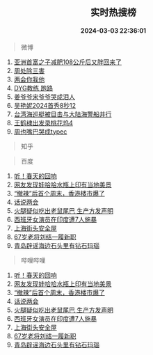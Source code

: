 <div align="center"><h2>实时热搜榜</h2><h4>2024-03-03 22:36:01</h4></div>

> 微博  

1. [亚洲首富之子减肥108公斤后又胖回来了](https://s.weibo.com/weibo?q=%23%E4%BA%9A%E6%B4%B2%E9%A6%96%E5%AF%8C%E4%B9%8B%E5%AD%90%E5%87%8F%E8%82%A5108%E5%85%AC%E6%96%A4%E5%90%8E%E5%8F%88%E8%83%96%E5%9B%9E%E6%9D%A5%E4%BA%86%23&t=31&band_rank=1&Refer=top)<br />
2. [周处除三害](https://s.weibo.com/weibo?q=%E5%91%A8%E5%A4%84%E9%99%A4%E4%B8%89%E5%AE%B3&t=31&band_rank=2&Refer=top)<br />
3. [两会你我他](https://s.weibo.com/weibo?q=%23%E4%B8%A4%E4%BC%9A%E4%BD%A0%E6%88%91%E4%BB%96%23&t=31&band_rank=3&Refer=top)<br />
4. [DYG教练 跑路](https://s.weibo.com/weibo?q=DYG%E6%95%99%E7%BB%83%20%E8%B7%91%E8%B7%AF&t=31&band_rank=4&Refer=top)<br />
5. [姜爷爷宋爷爷哭成泪人](https://s.weibo.com/weibo?q=%E5%A7%9C%E7%88%B7%E7%88%B7%E5%AE%8B%E7%88%B7%E7%88%B7%E5%93%AD%E6%88%90%E6%B3%AA%E4%BA%BA&t=31&band_rank=5&Refer=top)<br />
6. [吴艳妮2024首秀8秒12](https://s.weibo.com/weibo?q=%23%E5%90%B4%E8%89%B3%E5%A6%AE2024%E9%A6%96%E7%A7%808%E7%A7%9212%23&t=31&band_rank=6&Refer=top)<br />
7. [台湾海巡艇被目击与大陆海警船并行](https://s.weibo.com/weibo?q=%23%E5%8F%B0%E6%B9%BE%E6%B5%B7%E5%B7%A1%E8%89%87%E8%A2%AB%E7%9B%AE%E5%87%BB%E4%B8%8E%E5%A4%A7%E9%99%86%E6%B5%B7%E8%AD%A6%E8%88%B9%E5%B9%B6%E8%A1%8C%23&t=31&band_rank=7&Refer=top)<br />
8. [王鹤棣出发录桃花坞4](https://s.weibo.com/weibo?q=%23%E7%8E%8B%E9%B9%A4%E6%A3%A3%E5%87%BA%E5%8F%91%E5%BD%95%E6%A1%83%E8%8A%B1%E5%9D%9E4%23&t=31&band_rank=8&Refer=top)<br />
9. [周也嘴巴哭成typec](https://s.weibo.com/weibo?q=%E5%91%A8%E4%B9%9F%E5%98%B4%E5%B7%B4%E5%93%AD%E6%88%90typec&t=31&band_rank=9&Refer=top)<br />

> 知乎  


> 百度  

1. [听！春天的回响](https://www.baidu.com/s?wd=%E5%90%AC%EF%BC%81%E6%98%A5%E5%A4%A9%E7%9A%84%E5%9B%9E%E5%93%8D&sa=fyb_news&rsv_dl=fyb_news)<br />
2. [网友发现娃哈哈水瓶上印有当地美景](https://www.baidu.com/s?wd=%E7%BD%91%E5%8F%8B%E5%8F%91%E7%8E%B0%E5%A8%83%E5%93%88%E5%93%88%E6%B0%B4%E7%93%B6%E4%B8%8A%E5%8D%B0%E6%9C%89%E5%BD%93%E5%9C%B0%E7%BE%8E%E6%99%AF&sa=fyb_news&rsv_dl=fyb_news)<br />
3. [“撤辣”后首个周末，香港楼市爆了](https://www.baidu.com/s?wd=%E2%80%9C%E6%92%A4%E8%BE%A3%E2%80%9D%E5%90%8E%E9%A6%96%E4%B8%AA%E5%91%A8%E6%9C%AB%EF%BC%8C%E9%A6%99%E6%B8%AF%E6%A5%BC%E5%B8%82%E7%88%86%E4%BA%86&sa=fyb_news&rsv_dl=fyb_news)<br />
4. [话说两会](https://www.baidu.com/s?wd=%E8%AF%9D%E8%AF%B4%E4%B8%A4%E4%BC%9A&sa=fyb_news&rsv_dl=fyb_news)<br />
5. [火腿疑似吃出老鼠尾巴 生产方发声明](https://www.baidu.com/s?wd=%E7%81%AB%E8%85%BF%E7%96%91%E4%BC%BC%E5%90%83%E5%87%BA%E8%80%81%E9%BC%A0%E5%B0%BE%E5%B7%B4+%E7%94%9F%E4%BA%A7%E6%96%B9%E5%8F%91%E5%A3%B0%E6%98%8E&sa=fyb_news&rsv_dl=fyb_news)<br />
6. [西班牙女演员在印度遭7人施暴](https://www.baidu.com/s?wd=%E8%A5%BF%E7%8F%AD%E7%89%99%E5%A5%B3%E6%BC%94%E5%91%98%E5%9C%A8%E5%8D%B0%E5%BA%A6%E9%81%AD7%E4%BA%BA%E6%96%BD%E6%9A%B4&sa=fyb_news&rsv_dl=fyb_news)<br />
7. [上海街头安全屋](https://www.baidu.com/s?wd=%E4%B8%8A%E6%B5%B7%E8%A1%97%E5%A4%B4%E5%AE%89%E5%85%A8%E5%B1%8B&sa=fyb_news&rsv_dl=fyb_news)<br />
8. [67岁老将刘结一履新职](https://www.baidu.com/s?wd=67%E5%B2%81%E8%80%81%E5%B0%86%E5%88%98%E7%BB%93%E4%B8%80%E5%B1%A5%E6%96%B0%E8%81%8C&sa=fyb_news&rsv_dl=fyb_news)<br />
9. [青岛辟谣海边石头里有钻石玛瑙](https://www.baidu.com/s?wd=%E9%9D%92%E5%B2%9B%E8%BE%9F%E8%B0%A3%E6%B5%B7%E8%BE%B9%E7%9F%B3%E5%A4%B4%E9%87%8C%E6%9C%89%E9%92%BB%E7%9F%B3%E7%8E%9B%E7%91%99&sa=fyb_news&rsv_dl=fyb_news)<br />

> 哔哩哔哩  

1. [听！春天的回响](https://www.baidu.com/s?wd=%E5%90%AC%EF%BC%81%E6%98%A5%E5%A4%A9%E7%9A%84%E5%9B%9E%E5%93%8D&sa=fyb_news&rsv_dl=fyb_news)<br />
2. [网友发现娃哈哈水瓶上印有当地美景](https://www.baidu.com/s?wd=%E7%BD%91%E5%8F%8B%E5%8F%91%E7%8E%B0%E5%A8%83%E5%93%88%E5%93%88%E6%B0%B4%E7%93%B6%E4%B8%8A%E5%8D%B0%E6%9C%89%E5%BD%93%E5%9C%B0%E7%BE%8E%E6%99%AF&sa=fyb_news&rsv_dl=fyb_news)<br />
3. [“撤辣”后首个周末，香港楼市爆了](https://www.baidu.com/s?wd=%E2%80%9C%E6%92%A4%E8%BE%A3%E2%80%9D%E5%90%8E%E9%A6%96%E4%B8%AA%E5%91%A8%E6%9C%AB%EF%BC%8C%E9%A6%99%E6%B8%AF%E6%A5%BC%E5%B8%82%E7%88%86%E4%BA%86&sa=fyb_news&rsv_dl=fyb_news)<br />
4. [话说两会](https://www.baidu.com/s?wd=%E8%AF%9D%E8%AF%B4%E4%B8%A4%E4%BC%9A&sa=fyb_news&rsv_dl=fyb_news)<br />
5. [火腿疑似吃出老鼠尾巴 生产方发声明](https://www.baidu.com/s?wd=%E7%81%AB%E8%85%BF%E7%96%91%E4%BC%BC%E5%90%83%E5%87%BA%E8%80%81%E9%BC%A0%E5%B0%BE%E5%B7%B4+%E7%94%9F%E4%BA%A7%E6%96%B9%E5%8F%91%E5%A3%B0%E6%98%8E&sa=fyb_news&rsv_dl=fyb_news)<br />
6. [西班牙女演员在印度遭7人施暴](https://www.baidu.com/s?wd=%E8%A5%BF%E7%8F%AD%E7%89%99%E5%A5%B3%E6%BC%94%E5%91%98%E5%9C%A8%E5%8D%B0%E5%BA%A6%E9%81%AD7%E4%BA%BA%E6%96%BD%E6%9A%B4&sa=fyb_news&rsv_dl=fyb_news)<br />
7. [上海街头安全屋](https://www.baidu.com/s?wd=%E4%B8%8A%E6%B5%B7%E8%A1%97%E5%A4%B4%E5%AE%89%E5%85%A8%E5%B1%8B&sa=fyb_news&rsv_dl=fyb_news)<br />
8. [67岁老将刘结一履新职](https://www.baidu.com/s?wd=67%E5%B2%81%E8%80%81%E5%B0%86%E5%88%98%E7%BB%93%E4%B8%80%E5%B1%A5%E6%96%B0%E8%81%8C&sa=fyb_news&rsv_dl=fyb_news)<br />
9. [青岛辟谣海边石头里有钻石玛瑙](https://www.baidu.com/s?wd=%E9%9D%92%E5%B2%9B%E8%BE%9F%E8%B0%A3%E6%B5%B7%E8%BE%B9%E7%9F%B3%E5%A4%B4%E9%87%8C%E6%9C%89%E9%92%BB%E7%9F%B3%E7%8E%9B%E7%91%99&sa=fyb_news&rsv_dl=fyb_news)<br />
